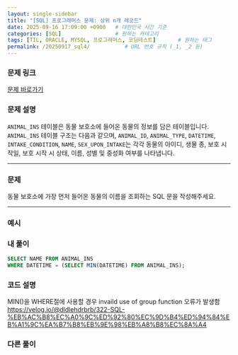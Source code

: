 ```yaml
---
layout: single-sidebar
title: "[SQL] 프로그래머스 문제: 상위 n개 레코드"
date: 2025-09-16 17:09:00 +0900   # 대한민국 시간 기준
categories: [SQL]                 # 원하는 카테고리
tags: [TIL, ORACLE, MYSQL, 프로그래머스, 코딩테스트]       # 원하는 태그
permalink: /20250917_sql4/           # URL 번호 규칙 (_1, _2 등)
---
```


### 문제 링크

[문제 바로가기](https://school.programmers.co.kr/learn/courses/30/lessons/59405)



### **문제 설명**

`ANIMAL_INS` 테이블은 동물 보호소에 들어온 동물의 정보를 담은 테이블입니다. `ANIMAL_INS` 테이블 구조는 다음과 같으며, `ANIMAL_ID`, `ANIMAL_TYPE`, `DATETIME`, `INTAKE_CONDITION`, `NAME`, `SEX_UPON_INTAKE`는 각각 동물의 아이디, 생물 종, 보호 시작일, 보호 시작 시 상태, 이름, 성별 및 중성화 여부를 나타냅니다.


---

### 문제

동물 보호소에 가장 먼저 들어온 동물의 이름을 조회하는 SQL 문을 작성해주세요.

---

### 예시




### 내 풀이

```sql
SELECT NAME FROM ANIMAL_INS
WHERE DATETIME = (SELECT MIN(DATETIME) FROM ANIMAL_INS);
```



### 코드 설명
MIN()을 WHERE절에 사용할 경우 invaild use of group function 오류가 발생함
https://velog.io/@dldlehdrbrb/322-SQL-%EB%AC%B8%EC%A0%9C%ED%92%80%EC%9D%B4%ED%94%84%EB%A1%9C%EA%B7%B8%EB%9E%98%EB%A8%B8%EC%8A%A4


### 다른 풀이
